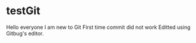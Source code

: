 # testGit
Hello everyone
I am new to Git
First time commit did not work
Editted using Gitbug's editor.
